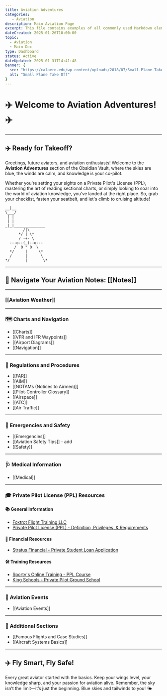 ```yaml
---
title: Aviation Adventures
categories: 
   - Aviation
description: Main Aviation Page
excerpt: This file contains examples of all commonly used Markdown elements. Use it to test your CSS styles.
dateCreated: 2025-01-26T10:00:00
topic:
  - Aviation
  - Main Doc
type: Dashboard
status: Active  
dateUpdated: 2025-01-31T14:41:48
banner: { 
  src: "https://calaero.edu/wp-content/uploads/2018/07/Small-Plane-Take-Off.jpg",
  alt: "Small Plane Take Off"
}
---
```

# ✈️ Welcome to Aviation Adventures! ✈️

---

## ✈️ Ready for Takeoff?

Greetings, future aviators, and aviation enthusiasts! Welcome to the **Aviation Adventures** section of the Obsidian Vault, where the skies are blue, the winds are calm, and knowledge is your co-pilot.

Whether you're setting your sights on a Private Pilot's License (PPL), mastering the art of reading sectional charts, or simply looking to soar into the world of aviation knowledge, you've landed at the right place. So, grab your checklist, fasten your seatbelt, and let's climb to cruising altitude!

```plaintext
__|__
\___/
 | |
 | |
_|_|______________
        /|\ 
      */ | \*
      / -+- \
  ---o--(_)--o---
    /  0 " 0  \
  */     |     \*
  /      |      \
*/       |       \*
```

---

## 🛫 **Navigate Your Aviation Notes:** [[Notes]]

---

### [[Aviation Weather]]

---

### 🗺️ **Charts and Navigation**

- [[Charts]]
- [[VFR and IFR Waypoints]]
- [[Airport Diagrams]] 
- [[Navigation]]

---

### 📝 **Regulations and Procedures**

- [[FAR]]
- [[AIM]]
- [[NOTAMs (Notices to Airmen)]]
- [[Pilot-Controller Glossary]]
- [[Airspace]]
- [[ATC]]
- [[Air Traffic]]

---

### 🚨 **Emergencies and Safety**

- [[Emergencies]]
- [[Aviation Safety Tips]] - add
- [[Safety]]

---

### 🩺 **Medical Information**

- [[Medical]]

---

### 🎓 **Private Pilot License (PPL) Resources**

#### 📚 **General Information**

- [Foxtrot Flight Training LLC](https://www.foxtrotflighttraining.com/)
- [Private Pilot License (PPL) - Definition, Privileges, & Requirements](https://atpflightschool.com/become-a-pilot/flight-training/private-pilot-license.html)

#### 💸 **Financial Resources**

- [Stratus Financial - Private Student Loan Application](https://stratus.finance/apply-pilot-student-loan/)

#### 🛠️ **Training Resources**

- [Sporty's Online Training - PPL Course](https://courses.sportys.com/training/portal/course/PRIVATE/welcome)
- [King Schools - Private Pilot Ground School](https://www.kingschools.com/ground-school/private-pilot)

---

### 🎉 **Aviation Events**

- [[Aviation Events]]

---

### 🛬 **Additional Sections**

- [[Famous Flights and Case Studies]]
- [[Aircraft Systems Basics]]

---

## ✈️ **Fly Smart, Fly Safe!**

Every great aviator started with the basics. Keep your wings level, your knowledge sharp, and your passion for aviation alive. Remember, the sky isn’t the limit—it’s just the beginning. Blue skies and tailwinds to you! 🌤️